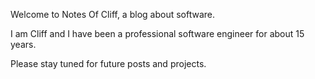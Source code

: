 Welcome to Notes Of Cliff, a blog about software.

I am Cliff and I have been a professional software engineer for about 15 years.

Please stay tuned for future posts and projects.

